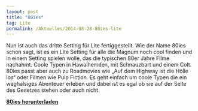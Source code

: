 ```yaml
---
layout: post
title: "80ies"
tag: Lite
permalink: /Aktuelles/2014-08-28-80ies-lite
---
```


Nun ist auch das dritte Setting für Lite fertiggestellt. Wie der Name 80ies schon sagt, ist es ein Lite Setting für alle die Magnum noch cool finden und in einem Setting spielen wolle, das die typischen 80er Jahre Filme nachahmt. Coole Typen in Hawaihemden, mit Schnauzbart und einem Colt. 80ies passt aber auch zu Roadmovies wie &bdquo;Auf dem Highway ist die Hölle los&ldquo; oder Filmen wie Pulp Fiction. Es geht einfach um coole Typen die ein waghalsiges Abenteuer erleben und dabei ist es egal ob sie auf der Seite des Gesetzes stehen oder auch nicht.

**[80ies herunterladen](https://lite.jcgames.de/Settings/80ies/)**
